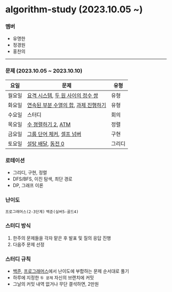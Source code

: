 # algorithm-study (2023.10.05 ~)
### 멤버
- 유명한
- 정경원
- 홍찬의

---

### 문제 (2023.10.05 ~ 2023.10.10)

| 요일   | 문제         | 유형|
|--------|--------------|----|
| 월요일 | [요격 시스템](https://school.programmers.co.kr/learn/courses/30/lessons/181188), [두 원 사이의 정수 쌍](https://school.programmers.co.kr/learn/courses/30/lessons/181187)   | 유형    |
| 화요일 | [연속된 부분 수열의 합](https://school.programmers.co.kr/learn/courses/30/lessons/178870), [과제 진행하기](https://school.programmers.co.kr/learn/courses/30/lessons/176962)   | 유형    |
| 수요일 | 스터디   | 회의    |
| 목요일 | [수 졍렬하기 2](https://www.acmicpc.net/problem/2751), [ATM](https://www.acmicpc.net/problem/11399)   |  정렬   |
| 금요일 | [그룹 단어 체커](https://www.acmicpc.net/problem/1316), [셀프 넘버](https://www.acmicpc.net/problem/4673)   | 구현   |
| 토요일 | [설탕 배달](https://www.acmicpc.net/problem/2839), [동전 0](https://www.acmicpc.net/problem/11047)   | 그리디   |

### 로테이션
- 그리디, 구현, 정렬
- DFS/BFS, 이진 탐색, 최단 경로
- DP, 그래프 이론

### 난이도
`프로그래머스(2-3단계)`
`백준(실버5-골드4)`

### 스터디 방식
1. 한주의 문제들을 각자 맡은 후 발표 및 질의 응답 진행
2. 다음주 문제 선정 

### 스터디 규칙
- [백준](https://www.acmicpc.net/problem/tags), [프로그래머스](https://school.programmers.co.kr/learn/challenges?order=recent&page=1&levels=2)에서 난이도에 부합하는 문제 순서대로 풀기
- 하루에 지정한 `두 문제` 자신의 브랜치에 커밋
- 그날의 커밋 내역 없거나 무단 결석하면, 2만원

